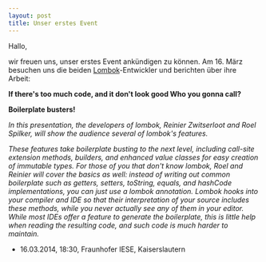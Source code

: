 ```yaml
---
layout: post
title: Unser erstes Event
---
```


Hallo,

wir freuen uns, unser erstes Event ankündigen zu können. Am 16. März besuchen uns die beiden [Lombok](http://projectlombok.org/)-Entwickler und berichten über ihre Arbeit:

**If there's too much code, and it don't look good Who you gonna call?**

**Boilerplate busters!**

*In this presentation, the developers of lombok, Reinier Zwitserloot and Roel Spilker, will show the audience several of lombok's features.*

<!---more--->

*These features take boilerplate busting to the next level, including call-site extension methods, builders, and enhanced value classes for easy creation of immutable types. For those of you that don't know lombok, Roel and Reinier will cover the basics as well: instead of writing out common boilerplate such as getters, setters, toString, equals, and hashCode implementations, you can just use a lombok annotation. Lombok hooks into your compiler and IDE so that their interpretation of your source includes these methods, while you never actually see any of them in your editor. While most IDEs offer a feature to generate the boilerplate, this is little help when reading the resulting code, and such code is much harder to maintain.*

* 16.03.2014, 18:30, Fraunhofer IESE, Kaiserslautern
